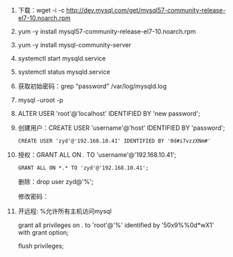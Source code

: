 1. 下载：wget -i -c http://dev.mysql.com/get/mysql57-community-release-el7-10.noarch.rpm

2. yum -y install mysql57-community-release-el7-10.noarch.rpm

3. yum -y install mysql-community-server

4. systemctl start  mysqld.service

5. systemctl status mysqld.service

6. 获取初始密码：grep "password" /var/log/mysqld.log

7. mysql -uroot -p

8. ALTER USER 'root'@'localhost' IDENTIFIED BY 'new password';

9. 创建用户：CREATE USER 'username'@'host' IDENTIFIED BY 'password';

   ```
   CREATE USER 'zyd'@'192.168.10.41' IDENTIFIED BY '0d#i7vzzXNm#'
   ```

10. 授权：GRANT ALL ON *.* TO 'username'@'192.168.10.41';

    ```
    GRANT ALL ON *.* TO 'zyd'@'192.168.10.41';
    ```

    删除：drop user zyd@'%';

    修改密码：

11. 开远程: %允许所有主机访问mysql

    grant all privileges on *.* to 'root'@'%' identified by '50x9%%0d*wX1' with grant option;

    flush privileges;



